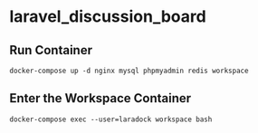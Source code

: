 # laravel_discussion_board

## Run Container

```
docker-compose up -d nginx mysql phpmyadmin redis workspace
```

## Enter the Workspace Container

```
docker-compose exec --user=laradock workspace bash
```

